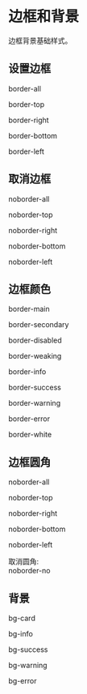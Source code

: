 # 边框和背景

边框背景基础样式。

## 设置边框
<p class="border-all tw-demosquare">border-all</p>
<p class="border-top tw-demosquare">border-top</p>
<p class="border-right tw-demosquare">border-right</p>
<p class="border-bottom tw-demosquare">border-bottom</p>
<p class="border-left tw-demosquare">border-left</p>

## 取消边框
<p class="tw-demosquare xborder noborder-all">noborder-all</p>
<p class="tw-demosquare xborder noborder-top">noborder-top</p>
<p class="tw-demosquare xborder noborder-right">noborder-right</p>
<p class="tw-demosquare xborder noborder-bottom">noborder-bottom</p>
<p class="tw-demosquare xborder noborder-left">noborder-left</p>

## 边框颜色
<p class="tw-demosquare xborder border-main">border-main</p>
<p class="tw-demosquare xborder border-secondary">border-secondary</p>
<p class="tw-demosquare xborder border-disabled">border-disabled</p>
<p class="tw-demosquare xborder border-weaking">border-weaking</p>
<p class="tw-demosquare xborder border-info">border-info</p>
<p class="tw-demosquare xborder border-success">border-success</p>
<p class="tw-demosquare xborder border-warning">border-warning</p>
<p class="tw-demosquare xborder border-error">border-error</p>
<p class="tw-demosquare xborder border-white">border-white</p>


## 边框圆角
<p class="tw-demosquare xborder rounded-all">noborder-all</p>
<p class="tw-demosquare xborder rounded-top">noborder-top</p>
<p class="tw-demosquare xborder rounded-right">noborder-right</p>
<p class="tw-demosquare xborder rounded-bottom">noborder-bottom</p>
<p class="tw-demosquare xborder rounded-left">noborder-left</p>
<p class="tw-demosquare xborder xrounded rounded-no">取消圆角:<br>noborder-no</p>


## 背景
<p class="bg-card pa-huge">bg-card</p>
<p class="bg-info pa-huge">bg-info</p>
<p class="bg-success pa-huge">bg-success</p>
<p class="bg-warning pa-huge">bg-warning</p>
<p class="bg-error pa-huge">bg-error</p>

